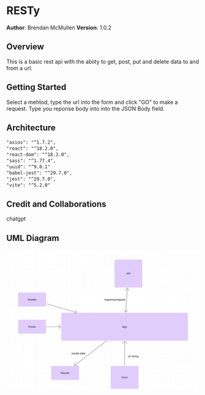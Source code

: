 # RESTy

**Author**: Brendan McMullen
**Version**: 1.0.2


## Overview
This is a basic rest api with the abiity to get, post, put and delete data to and from a url.

## Getting Started
Select a mehtod, type the url into the form and click "GO" to make a request. Type you reponse body into into the JSON Body field.

## Architecture
    "axios": "^1.7.2",
    "react": "^18.2.0",
    "react-dom": "^18.2.0",
    "sass": "^1.77.4",
    "uuid": "^9.0.1"
    "babel-jest": "^29.7.0",
    "jest": "^29.7.0",
    "vite": "^5.2.0"

## Credit and Collaborations
chatgpt

## UML Diagram
![Diagram](UML_Map.png)